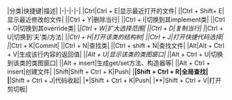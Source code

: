 |分类|快捷键|描述|
|-|-|-|-|
|Ctrl|Ctrl + E|显示最近打开的文件|
||Ctrl + Shift+ E|显示最近修改的文件|
||Ctrl +  Y|删除当行|
||Ctrl + I|切换到其implement类|
||Ctrl + O|切换到其override类|
|*|Ctrl + W|扩大选择范围|
||Ctrl + D|复制当行|
|*|Ctrl + U|切换到‘夫’类/方法|
|*|Ctrl + H|打开该类的结构树|
||Ctrl + J|打开快捷代码选择|
|*|Ctrl + K|Commit|
||Ctrl + N|查找类|
||Ctrl + shift + N|查找文件|
|Alt|Alt + Ctrl + V|生成该行内容的返回值|
|*|Alt + U|显示该类的类图窗口|
|*|Alt + Ctrl + U|切换到该类的类图窗口|
||Alt + insert|生成get/set方法、构造器等|
||Alt + Ctrl + insert|创建文件|
|Shift|Shift + Ctrl + K|Push|
|**|Shift + Ctrl + R|全局查找|
|**|Shift + Ctrl + J|代码收起|
|*|Shift + Ctrl + K|Push|
|**|Shift + Ctrl + V|打开剪切板|


